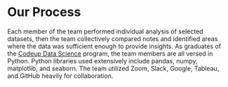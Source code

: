 # Our Process

Each member of the team performed individual analysis of selected datasets, then the team collectively compared notes and identified areas where the data was sufficient enough to provide insights. As graduates of the [Codeup Data Science](https://codeup.com/ds-admissions/) program, the team members are all versed in Python. Python libraries used extensively include pandas, numpy, matplotlib, and seaborn. The team utilized Zoom, Slack, Google, Tableau, and GitHub heavily for collaboration.